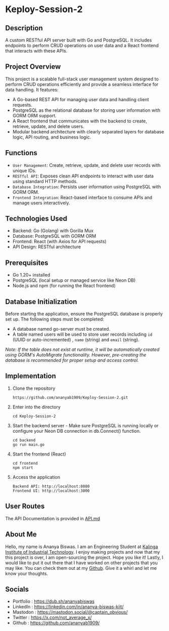 # Keploy-Session-2

## Description

A custom RESTful API server built with Go and PostgreSQL. It includes endpoints to perform CRUD operations on user data and a React frontend that interacts with these APIs.

## Project Overview

This project is a scalable full-stack user management system designed to perform CRUD operations efficiently and provide a seamless interface for data handling. It features:
  - A Go-based REST API for managing user data and handling client requests.
  - PostgreSQL as the relational database for storing user information with GORM ORM support.
  - A React frontend that communicates with the backend to create, retrieve, update, and delete users.
  - Modular backend architecture with clearly separated layers for database logic, API routing, and business logic.

## Functions

  - `User Management`: Create, retrieve, update, and delete user records with unique IDs.
  - `RESTful API`: Exposes clean API endpoints to interact with user data using standard HTTP methods.
  - `Database Integration`: Persists user information using PostgreSQL with GORM ORM.
  - `Frontend Integration`: React-based interface to consume APIs and manage users interactively.

## Technologies Used

  - Backend: Go (Golang) with Gorilla Mux
  - Database: PostgreSQL with GORM ORM
  - Frontend: React (with Axios for API requests)
  - API Design: RESTful architecture

## Prerequisites

  - Go 1.20+ installed
  - PostgreSQL (local setup or managed service like Neon DB)
  - Node.js and npm (for running the React frontend)

## Database Initialization

  Before starting the application, ensure the PostgreSQL database is properly set up. The following steps must be completed:
  - A database named go-server must be created.
  -  A table named users will be used to store user records including `id` (UUID or auto-incremented) , `name` (string) and `email` (string).

  *Note: If the table does not exist at runtime, it will be automatically created using GORM's AutoMigrate functionality. However, pre-creating the database is recommended for proper setup and access control.*

## Implementation

1. Clone the repository
     ```
     https://github.com/ananyab1909/Keploy-Session-2.git
     ```

2. Enter into the directory
     ```
     cd Keploy-Session-2
     ```

3. Start the backend server - Make sure PostgreSQL is running locally or configure your Neon DB connection in db.Connect() function.
    ```
    cd backend
    go run main.go
    ```

4. Start the frontend (React)
    ```
    cd frontend
    npm start
    ```

5. Access the application
    ```
    Backend API: http://localhost:8080
    Frontend UI: http://localhost:3000
    ```

## User Routes

  The API Documentation is provided in [API.md](https://github.com/ananyab1909/Keploy-Session-2/blob/main/API.md)

## About Me

Hello, my name is Ananya Biswas. I am an Engineering Student at [Kalinga Institute of Industrial Technology](https://kiit.ac.in/). I enjoy making projects and now that my this project is over, I am open-sourcing the project. Hope you like it! Lastly, I would like to put it out there that I have worked on other projects that you may like. You can check them out at my [Github](https://github.com/ananyab1909/). Give it a whirl and let me know your thoughts.

## Socials
  - Portfolio : https://dub.sh/ananyabiswas
  - LinkedIn : https://linkedin.com/in/ananya-biswas-kiit/
  - Mastodon : https://mastodon.social/@captain_obvious/
  - Twitter : https://x.com/not_average_x/
  - Github : https://github.com/ananyab1909/

 
